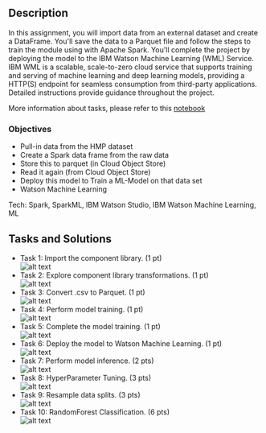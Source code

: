 ## Description
In this assignment, you will import data from an external dataset and create a DataFrame. You'll save the data to a Parquet file and follow the steps to train the module using with Apache Spark. You'll complete the project by deploying the model to the IBM Watson Machine Learning (WML) Service. IBM WML is a scalable, scale-to-zero cloud service that supports training and serving of machine learning and deep learning models, providing a HTTP(S) endpoint for seamless consumption from third-party applications.  Detailed instructions provide guidance throughout the project.

More information about tasks, please refer to this [notebook]()
### Objectives

-  Pull-in data from the HMP dataset
-  Create a Spark data frame from the raw data
-  Store this to parquet (in Cloud Object Store)
-  Read it again (from Cloud Object Store)
-  Deploy this model to Train a ML-Model on that data set
-  Watson Machine Learning

Tech: Spark, SparkML, IBM Watson Studio, IBM Watson Machine Learning, ML

## Tasks and Solutions
- Task 1: Import the component library. (1 pt) \
![alt text](https://github.com/xzZero/DataEng_IBM/blob/main/10%20-%20Introduction%20to%20NoSQL%20Databases/Week5/1-replication.PNG "1")
- Task 2: Explore component library transformations. (1 pt) \
![alt text](https://github.com/xzZero/DataEng_IBM/blob/main/10%20-%20Introduction%20to%20NoSQL%20Databases/Week5/2-index-director.PNG "2")
- Task 3: Convert .csv to Parquet. (1 pt) \
![alt text](https://github.com/xzZero/DataEng_IBM/blob/main/10%20-%20Introduction%20to%20NoSQL%20Databases/Week5/9-mongo-query.PNG "3")
- Task 4: Perform model training. (1 pt) \
![alt text](https://github.com/xzZero/DataEng_IBM/blob/main/10%20-%20Introduction%20to%20NoSQL%20Databases/Week5/4-index-title.PNG "4")
- Task 5: Complete the model training. (1 pt) \
![alt text](https://github.com/xzZero/DataEng_IBM/blob/main/10%20-%20Introduction%20to%20NoSQL%20Databases/Week5/5-query-title.PNG "5")
- Task 6: Deploy the model to Watson Machine Learning. (1 pt)  \
![alt text](https://github.com/xzZero/DataEng_IBM/blob/main/10%20-%20Introduction%20to%20NoSQL%20Databases/Week5/6-couchexport.PNG "6")
- Task 7: Perform model inference. (2 pts)  \
![alt text](https://github.com/xzZero/DataEng_IBM/blob/main/10%20-%20Introduction%20to%20NoSQL%20Databases/Week5/7-mongoimport.PNG "7")
- Task 8: HyperParameter Tuning. (3 pts) \
![alt text](https://github.com/xzZero/DataEng_IBM/blob/main/10%20-%20Introduction%20to%20NoSQL%20Databases/Week5/8-mongo-query.PNG "8")
- Task 9: Resample data splits. (3 pts)  \
![alt text](https://github.com/xzZero/DataEng_IBM/blob/main/10%20-%20Introduction%20to%20NoSQL%20Databases/Week5/9-mongo-query.PNG "9")
- Task 10: RandomForest Classification. (6 pts)\
![alt text](https://github.com/xzZero/DataEng_IBM/blob/main/10%20-%20Introduction%20to%20NoSQL%20Databases/Week5/10-mongo-query.PNG "10")
